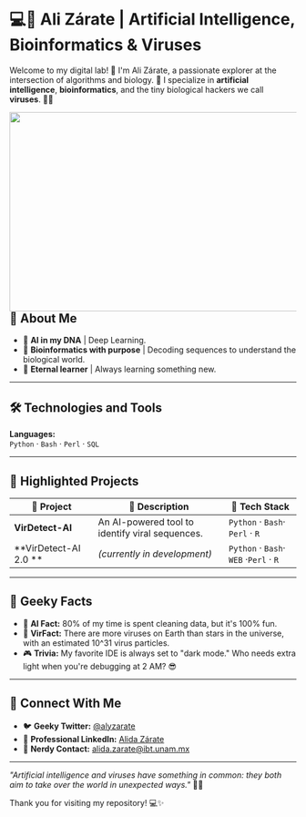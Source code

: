 # 💻🦠 Ali Zárate | Artificial Intelligence, **Bioinformatics** & Viruses   

Welcome to my digital lab! 🧪 I'm Ali Zárate, a passionate explorer at the intersection of algorithms and biology. 🚀 I specialize in **artificial intelligence**, **bioinformatics**, and the tiny biological hackers we call **viruses**. 🧬✨  
<div align="center">
<a target="_blank" align="center"> 
  <img align="right" height="350" width="1100" alt="GIF" src="Console.gif">
</a>
</div>

---
## 🌌 About Me  
- 🤖 **AI in my DNA** | Deep Learning.  
- 🔬 **Bioinformatics with purpose** | Decoding sequences to understand the biological world.  
- 🌟 **Eternal learner** | Always learning something new.  

---

## 🛠️ Technologies and Tools  
**Languages:**  
`Python` · `Bash` · `Perl` · `SQL`  


---

## 🚀 Highlighted Projects  

| 🌟 Project          | 📂 Description                                                                                     | 🚧 Tech Stack                   |
|---------------------|----------------------------------------------------------------------------------------------------|---------------------------------|
| **VirDetect-AI**    | An AI-powered tool to identify viral sequences.                                       | `Python` · `Bash`· `Perl` · `R`         |
| **VirDetect-AI 2.0 **      | *(currently in development)*                                               | `Python` · `Bash`· `WEB` ·`Perl` · `R`     |
---

## 🧠 Geeky Facts  
- 🌟 **AI Fact:** 80% of my time is spent cleaning data, but it's 100% fun.  
- 🦠 **VirFact:** There are more viruses on Earth than stars in the universe, with an estimated 10^31 virus particles.  
- 🎮 **Trivia:** My favorite IDE is always set to "dark mode." Who needs extra light when you're debugging at 2 AM? 😎

---

## 💬 Connect With Me  
- 🐦 **Geeky Twitter:** [@alyzarate](https://x.com/alyzarate)  
- 🔗 **Professional LinkedIn:** [Alida Zárate](https://www.linkedin.com/in/alida-esmeralda-zárate-jiménez-02b83aa9/)  
- 💌 **Nerdy Contact:** [alida.zarate@ibt.unam.mx](mailto:alida.zarate@ibt.unam.mx)  

---

*"Artificial intelligence and viruses have something in common: they both aim to take over the world in unexpected ways."* 🤖🦠  

Thank you for visiting my repository! 💻✨  
